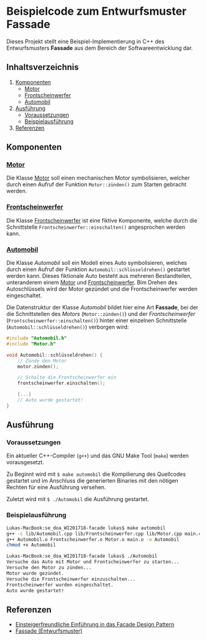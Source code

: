 # Beispielcode zum Entwurfsmuster Fassade

Dieses Projekt stellt eine Beispiel-Implementierung in C++ des Entwurfsmusters **Fassade** aus dem Bereich der Softwareentwicklung dar.

## Inhaltsverzeichnis

1. [Komponenten](#komponenten)
    - [Motor](#motor)
    - [Frontscheinwerfer](#frontscheinwerfer)
    - [Automobil](#automobil)
2. [Ausführung](#ausführung)
    - [Voraussetzungen](#voraussetzungen)
    - [Beispielausführung](#beispielausführung)
3. [Referenzen](#referenzen)

## Komponenten

### [Motor](lib/Motor.h)

Die Klasse [Motor](lib/Motor.h) soll einen mechanischen Motor symbolisieren, welcher durch einen Aufruf der Funktion `Motor::zünden()` zum Starten gebracht werden.

### [Frontscheinwerfer](lib/Frontscheinwerfer.h)

Die Klasse [Frontscheinwerfer](lib/Frontscheinwerfer.h) ist eine fiktive Komponente, welche durch die Schnittstelle `Frontscheinwerfer::einschalten()` angesprochen werden kann.

### [Automobil](lib/Automobil.h)

Die Klasse _Automobil_ soll ein Modell eines Auto symbolisieren, welches durch einen Aufruf der Funktion `Automobil::schlüsseldrehen()` gestartet werden kann. Dieses fiktionale Auto besteht aus mehreren Bestandteilen, unteranderem einem [Motor](#motor) und [Frontscheinwerfer](#frontscheinwerfer). Bim Drehen des Autoschlüssels wird der Motor gezündet und die Frontscheinwerfer werden eingeschaltet.

Die Datenstruktur der Klasse _Automobil_ bildet hier eine Art **Fassade**, bei der die Schnittstellen des _Motors_ (`Motor::zünden()`) und der _Frontscheinwerfer_ (`Frontscheinwerfer::einschalten()`) hinter einer einzelnen Schnittstelle (`Automobil::schlüsseldrehen()`) verborgen wird:

```cpp
#include "Automobil.h"
#include "Motor.h"

void Automobil::schlüsseldrehen() {
    // Zünde den Motor
    motor.zünden();

    // Schalte die Frontscheinwerfer ein
    frontscheinwerfer.einschalten();

    [...]
    // Auto wurde gestartet!
}
```

## Ausführung

### Voraussetzungen

Ein aktueller C++-Compiler (`g++`) und das GNU Make Tool (`make`) werden vorausgesetzt.

Zu Beginnt wird mit `$ make automobil` die Kompilierung des Quellcodes gestartet und im Anschluss die generierten Binaries mit den nötigen Rechten für eine Ausführung versehen.

Zuletzt wird mit `$ ./Automobil` die Ausführung gestartet.

### Beispielausführung

```bash
Lukas-MacBook:se_doa_WI201718-facade lukas$ make automobil
g++ -c lib/Automobil.cpp lib/Frontscheinwerfer.cpp lib/Motor.cpp main.cpp
g++ Automobil.o Frontscheinwerfer.o Motor.o main.o -o Automobil
chmod +x Automobil

Lukas-MacBook:se_doa_WI201718-facade lukas$ ./Automobil
Versuche das Auto mit Motor und Frontscheinwerfer zu starten...
Versuche den Motor zu zünden...
Motor wurde gezündet.
Versuche die Frontscheinwerfer einzuschalten...
Frontscheinwerfer wurden eingeschaltet.
Auto wurde gestartet!
```

## Referenzen

- [Einsteigerfreundliche Einführung in das Facade Design Pattern](http://www.philipphauer.de/study/se/design-pattern/facade.php)
- [Fassade (Entwurfsmuster)](https://de.wikipedia.org/wiki/Fassade_(Entwurfsmuster))
